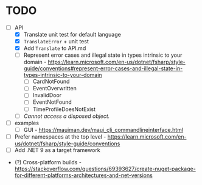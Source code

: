 # TODO

- [ ] API
    - [x] Translate unit test for default language
    - [x] `TranslateError` + unit test
    - [x] Add `Translate` to API.md
    - [ ] Represent error cases and illegal state in types intrinsic to your domain
          - https://learn.microsoft.com/en-us/dotnet/fsharp/style-guide/conventions#represent-error-cases-and-illegal-state-in-types-intrinsic-to-your-domain
        - [ ] CardNotFound
        - [ ] EventOverwritten
        - [ ] InvalidDoor
        - [ ] EventNotFound
        - [ ] TimeProfileDoesNotExist

    - [ ] _Cannot access a disposed object._

- [ ] examples
    - [ ] GUI
          - https://mauiman.dev/maui_cli_commandlineinterface.html

- [ ] Prefer namespaces at the top level
      - https://learn.microsoft.com/en-us/dotnet/fsharp/style-guide/conventions
- [ ] Add .NET 9 as a target framework
- (?) Cross-platform builds
      - https://stackoverflow.com/questions/69393627/create-nuget-package-for-different-platforms-architectures-and-net-versions

